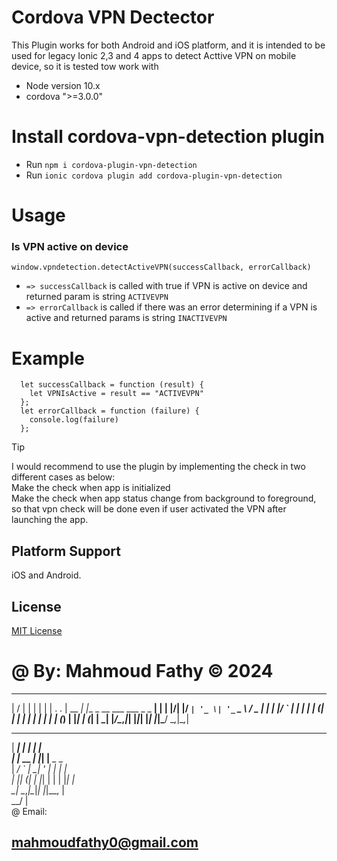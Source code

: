 # Cordova VPN Dectector
This Plugin works for both Android and iOS platform, and it is intended to be used for legacy Ionic 2,3 and 4 apps to detect Acttive VPN on mobile device, so it is tested tow work with
* Node version 10.x
* cordova ">=3.0.0"


# Install cordova-vpn-detection plugin
*  Run `npm i cordova-plugin-vpn-detection`
* Run `ionic cordova plugin add cordova-plugin-vpn-detection`

# Usage

### Is VPN active on device

```
window.vpndetection.detectActiveVPN(successCallback, errorCallback)
```

* `=> successCallback` is called with true if VPN is active on device and returned param is string `ACTIVEVPN`
* `=> errorCallback` is called if there was an error determining if a VPN is active and returned params is string `INACTIVEVPN`


# Example

```
  let successCallback = function (result) {
    let VPNIsActive = result == "ACTIVEVPN"
  };
  let errorCallback = function (failure) {
    console.log(failure)
  };

```

> [!TIP]
> I would recommend to use the plugin by implementing the check in two different cases as below:  
    Make the check when app is initialized  
    Make the check when app status change from background to foreground, so that vpn check will be done even if user activated the VPN after launching the app.

## Platform Support

iOS and Android.

## License

[MIT License](http://ilee.mit-license.org)




# @ By: Mahmoud Fathy © 2024
___  ___      _                               _  
|  \/  |     | |                             | | 
| .  . | __ _| |__  _ __ ___   ___  _   _  __| | 
| |\/| |/ _` | '_ \| '_ ` _ \ / _ \| | | |/ _` | 
| |  | | (_| | | | | | | | | | (_) | |_| | (_| | 
\_|  |_/\__,_|_| |_|_| |_| |_|\___/ \__,_|\__,_| 
                                                 
                                                 
   ______    _   _                               
   |  ___|  | | | |                              
   | |_ __ _| |_| |__  _   _                     
   |  _/ _` | __| '_ \| | | |                    
   | || (_| | |_| | | | |_| |                    
   \_| \__,_|\__|_| |_|\__, |                    
                        __/ |                    
@ Email:
## mahmoudfathy0@gmail.com
